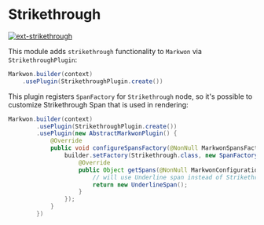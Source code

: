 # Strikethrough

[![ext-strikethrough](https://img.shields.io/maven-central/v/ru.noties.markwon/ext-strikethrough.svg?label=ext-strikethrough)](http://search.maven.org/#search|ga|1|g%3A%22ru.noties.markwon%22%20AND%20a%3A%22ext-strikethrough%22)

This module adds `strikethrough` functionality to `Markwon` via `StrikethroughPlugin`:

```java
Markwon.builder(context)
    .usePlugin(StrikethroughPlugin.create())
```

This plugin registers `SpanFactory` for `Strikethrough` node, so it's possible to customize Strikethrough Span that is used in rendering:

```java
Markwon.builder(context)
        .usePlugin(StrikethroughPlugin.create())
        .usePlugin(new AbstractMarkwonPlugin() {
            @Override
            public void configureSpansFactory(@NonNull MarkwonSpansFactory.Builder builder) {
                builder.setFactory(Strikethrough.class, new SpanFactory() {
                    @Override
                    public Object getSpans(@NonNull MarkwonConfiguration configuration, @NonNull RenderProps props) {
                        // will use Underline span instead of Strikethrough
                        return new UnderlineSpan();
                    }
                });
            }
        })
```